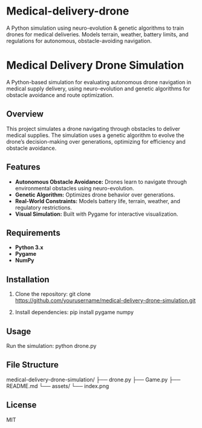 # Medical-delivery-drone
A Python simulation using neuro-evolution &amp; genetic algorithms to train drones for medical deliveries. Models terrain, weather, battery limits, and regulations for autonomous, obstacle-avoiding navigation. 
# Medical Delivery Drone Simulation

A Python-based simulation for evaluating autonomous drone navigation in medical supply delivery, using neuro-evolution and genetic algorithms for obstacle avoidance and route optimization.

## Overview

This project simulates a drone navigating through obstacles to deliver medical supplies. The simulation uses a genetic algorithm to evolve the drone’s decision-making over generations, optimizing for efficiency and obstacle avoidance.

## Features

- **Autonomous Obstacle Avoidance:** Drones learn to navigate through environmental obstacles using neuro-evolution.
- **Genetic Algorithm:** Optimizes drone behavior over generations.
- **Real-World Constraints:** Models battery life, terrain, weather, and regulatory restrictions.
- **Visual Simulation:** Built with Pygame for interactive visualization.

## Requirements

- **Python 3.x**
- **Pygame**
- **NumPy**

## Installation

1. Clone the repository:
git clone https://github.com/yourusername/medical-delivery-drone-simulation.git

2. Install dependencies:
pip install pygame numpy

## Usage

Run the simulation:
python drone.py

## File Structure

medical-delivery-drone-simulation/
├── drone.py
├── Game.py
├── README.md
└── assets/
└── index.png


## License

MIT
